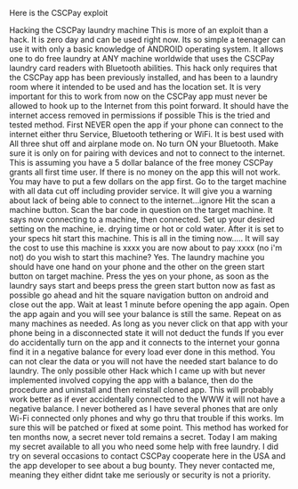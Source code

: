 Here is the CSCPay exploit

   
Hacking the CSCPay laundry machine This is more of an exploit than a hack.
It is zero day and can be used right now. 
Its so simple a teenager can use it with only a basic knowledge of ANDROID operating system.
It allows one to do free laundry at ANY machine worldwide that uses the CSCPay laundry card readers with Bluetooth abilities.
This hack only requires that the CSCPay app has been previously installed, and has been to a laundry room where it intended to be used and has the location set.
It is very important for this to work from now on the CSCPay app must never be allowed to hook up to the Internet from this point forward.
It should have the internet access removed in permissions if possible This is the tried and tested method.
First NEVER open the app if your phone can connect to the internet either thru Service, Bluetooth tethering or WiFi.
It is best used with All three shut off and airplane mode on. No turn ON your Bluetooth. 
Make sure it is only on for pairing with devices and not to connect to the internet. 
This is assuming you have a 5 dollar balance of the free money CSCPay grants all first time user.
If there is no money on the app this will not work. You may have to put a few dollars on the app first. 
Go to the target machine with all data cut off including provider service.
It will give you a warning about lack of being able to connect to the internet...ignore Hit the scan a machine button.
Scan the bar code in question on the target machine. 
It says now connecting to a machine, then connected.
Set up your desired setting on the machine, ie. drying time or hot or cold water.
After it is set to your specs hit start this machine.
This is all in the timing now..... It will say the cost to use this machine is xxxx you are now about to pay xxxx (no i'm not) do you wish to start this machine? Yes.
The laundry machine you should have one hand on your phone and the other on the green start button on target machine. 
Press the yes on your phone, as soon as the laundry says start and beeps press the green start button now as fast as possible go ahead and hit the square navigation button on android and close out the app.
Wait at least 1 minute before opening the app again.
Open the app again and you will see your balance is still the same. 
Repeat on as many machines as needed.
As long as you never click on that app with your phone being in a disconnected state it will not deduct the funds If you ever do accidentally turn on the app and it connects to the internet your gonna find it in a negative balance for every load ever done in this method.
You can not clear the data or you will not have the needed start balance to do laundry. 
The only possible other Hack which I came up with but never implemented involved copying the app with a balance, then do the procedure and uninstall and then reinstall cloned app. 
This will probably work better as if ever accidentally connected to the WWW it will not have a negative balance.
I never bothered as I have several phones that are only Wi-Fi connected only phones and why go thru that trouble if this works.
Im sure this will be patched or fixed at some point. 
This method has worked for ten months now, a secret never told remains a secret.
Today I am making my secret available to all you who need some help with free laundry.
I did try on several occasions to contact CSCPay cooperate here in the USA and the app developer to see about a bug bounty. 
They never contacted me, meaning they either didnt take me seriously or security is not a priority.


